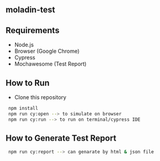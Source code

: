 ## moladin-test

## Requirements

- Node.js
- Browser (Google Chrome)
- Cypress
- Mochawesome (Test Report)

## How to Run

- Clone this repository
```sh
 npm install
 npm run cy:open --> to simulate on browser
 npm run cy:run --> to run on terminal/cypress IDE
```

## How to Generate Test Report

```sh
 npm run cy:report --> can genarate by html & json file
```
